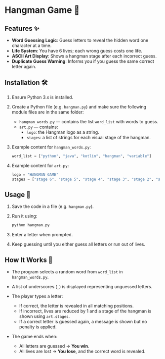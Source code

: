 # Hangman Game 🎯

## Features ✨
- **Word Guessing Logic**: Guess letters to reveal the hidden word one character at a time.
- **Life System**: You have 6 lives; each wrong guess costs one life.
- **ASCII Art Display**: Shows a hangman stage after each incorrect guess.
- **Duplicate Guess Warning**: Informs you if you guess the same correct letter again.

## Installation 🛠️
1. Ensure Python 3.x is installed.
2. Create a Python file (e.g. `hangman.py`) and make sure the following module files are in the same folder:
   - `hangman_words.py` — contains the list `word_list` with words to guess.
   - `art.py` — contains:
     - `logo`: the Hangman logo as a string.
     - `stages`: a list of strings for each visual stage of the hangman.

3. Example content for `hangman_words.py`:
   ```python
   word_list = ["python", "java", "kotlin", "hangman", "variable"]

4. Example content for `art.py`:

   ```python
   logo = "HANGMAN GAME"
   stages = ["stage 6", "stage 5", "stage 4", "stage 3", "stage 2", "stage 1", "stage 0"]
   ```

## Usage 🚀

1. Save the code in a file (e.g. `hangman.py`).
2. Run it using:

   ```bash
   python hangman.py
   ```
3. Enter a letter when prompted.
4. Keep guessing until you either guess all letters or run out of lives.

## How It Works 🧩

* The program selects a random word from `word_list` in `hangman_words.py`.
* A list of underscores (`_`) is displayed representing unguessed letters.
* The player types a letter:

  * If correct, the letter is revealed in all matching positions.
  * If incorrect, lives are reduced by 1 and a stage of the hangman is shown using `art.stages`.
  * If a correct letter is guessed again, a message is shown but no penalty is applied.
* The game ends when:

  * All letters are guessed → **You win**.
  * All lives are lost → **You lose**, and the correct word is revealed.

